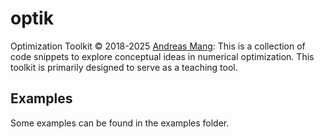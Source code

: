 # optik
Optimization Toolkit &copy; 2018-2025 [Andreas Mang](http://www.math.uh.edu/~andreas): This is a collection of code snippets to explore conceptual ideas in numerical optimization. This toolkit is primarily designed to serve as a teaching tool.

## Examples
Some examples can be found in the examples folder.

